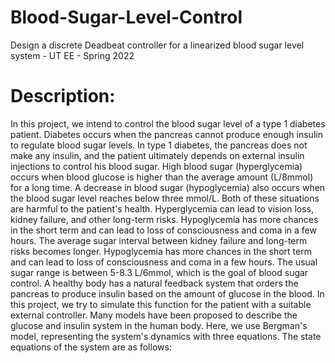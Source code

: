 # Blood-Sugar-Level-Control
Design a discrete Deadbeat controller for a linearized blood sugar level system - UT EE - Spring 2022
# Description:
In this project, we intend to control the blood sugar level of a type 1 diabetes patient. Diabetes occurs when the pancreas cannot produce enough insulin to regulate blood sugar levels. In type 1 diabetes, the pancreas does not make any insulin, and the patient ultimately depends on external insulin injections to control his blood sugar. High blood sugar (hyperglycemia) occurs when blood glucose is higher than the average amount (L/8mmol) for a long time. A decrease in blood sugar (hypoglycemia) also occurs when the blood sugar level reaches below three mmol/L. Both of these situations are harmful to the patient's health. Hyperglycemia can lead to vision loss, kidney failure, and other long-term risks. Hypoglycemia has more chances in the short term and can lead to loss of consciousness and coma in a few hours. The average sugar interval between kidney failure and long-term risks becomes longer. Hypoglycemia has more chances in the short term and can lead to loss of consciousness and coma in a few hours.
The usual sugar range is between 5-8.3 L/6mmol, which is the goal of blood sugar control. A healthy body has a natural feedback system that orders the pancreas to produce insulin based on the amount of glucose in the blood. In this project, we try to simulate this function for the patient with a suitable external controller. Many models have been proposed to describe the glucose and insulin system in the human body. Here, we use Bergman's model, representing the system's dynamics with three equations. The state equations of the system are as follows:
